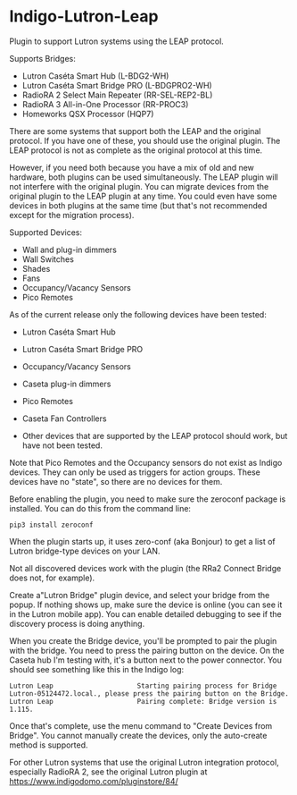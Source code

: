 # Indigo-Lutron-Leap
Plugin to support Lutron systems using the LEAP protocol.  

Supports Bridges:

* Lutron Caséta Smart Hub (L-BDG2-WH)
* Lutron Caséta Smart Bridge PRO (L-BDGPRO2-WH)
* RadioRA 2 Select Main Repeater (RR-SEL-REP2-BL)
* RadioRA 3 All-in-One Processor (RR-PROC3)
* Homeworks QSX Processor (HQP7)

There are some systems that support both the LEAP and the original protocol. If you have one of these,
you should use the original plugin. The LEAP protocol is not as complete as the original protocol at this time.

However, if you need both because you have a mix of old and new hardware, both plugins can
be used simultaneously. The LEAP plugin will not interfere with the original plugin.  You can migrate devices 
from the original plugin to the LEAP plugin at any time.  You could even have some devices in both plugins
at the same time (but that's not recommended except for the migration process).

Supported Devices:

* Wall and plug-in dimmers
* Wall Switches
* Shades
* Fans
* Occupancy/Vacancy Sensors
* Pico Remotes

As of the current release only the following devices have been tested:

* Lutron Caséta Smart Hub
* Lutron Caséta Smart Bridge PRO
* Occupancy/Vacancy Sensors
* Caseta plug-in dimmers
* Pico Remotes
* Caseta Fan Controllers

* Other devices that are supported by the LEAP protocol should work, but have not been tested.

Note that Pico Remotes and the Occupancy sensors do not exist as Indigo devices. They can only be used as triggers 
for action groups. These devices have no "state", so there are no devices for them.

Before enabling the plugin, you need to make sure the zeroconf package is installed. You can do this from the command line:
````
pip3 install zeroconf
````
When the plugin starts up, it uses zero-conf (aka Bonjour) to get a list of Lutron bridge-type devices on your LAN.

Not all discovered devices work with the plugin (the RRa2 Connect Bridge does not, for example). 

Create a"Lutron Bridge" plugin device, and select your bridge from the popup. If nothing shows up, make sure the device is 
online (you can see it in the Lutron mobile app). You can enable detailed debugging to see if the discovery 
process is doing anything.

When you create the Bridge device, you'll be prompted to pair the plugin with the bridge. You need to press 
the pairing button on the device. On the Caseta hub I'm testing with, it's a button next to the power connector. 
You should see something like this in the Indigo log:
````
Lutron Leap                     Starting pairing process for Bridge Lutron-05124472.local., please press the pairing button on the Bridge.
Lutron Leap                     Pairing complete: Bridge version is 1.115.
````

Once that's complete, use the menu command to "Create Devices from Bridge". You cannot manually create the devices, only the auto-create method is supported.

For other Lutron systems that use the original Lutron integration protocol, especially RadioRA 2, 
see the original Lutron plugin at https://www.indigodomo.com/pluginstore/84/